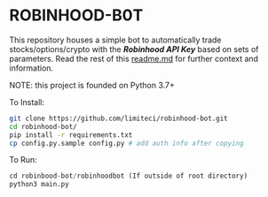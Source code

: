 # ROBINHOOD-B0T
This repository houses a simple bot to automatically trade stocks/options/crypto with the **_Robinhood API Key_** based on sets of parameters. Read the rest of this [readme.md](https://github.com/limiteci/robinhood-bot/blob/main/README.md) for further context and information.

NOTE: this project is founded on Python 3.7+

To Install:

```bash
git clone https://github.com/limiteci/robinhood-bot.git
cd robinhood-bot/
pip install -r requirements.txt
cp config.py.sample config.py # add auth info after copying
```

To Run:

```python
cd robinbood-bot/robinhoodbot (If outside of root directory)
python3 main.py
```

